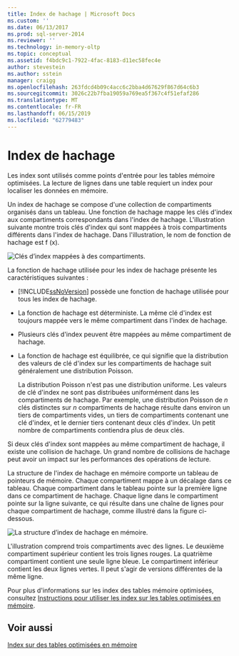 ```yaml
---
title: Index de hachage | Microsoft Docs
ms.custom: ''
ms.date: 06/13/2017
ms.prod: sql-server-2014
ms.reviewer: ''
ms.technology: in-memory-oltp
ms.topic: conceptual
ms.assetid: f4bdc9c1-7922-4fac-8183-d11ec58fec4e
author: stevestein
ms.author: sstein
manager: craigg
ms.openlocfilehash: 263fdcd4b09c4acc6c2bba4d67629f867d64c6b3
ms.sourcegitcommit: 3026c22b7fba19059a769ea5f367c4f51efaf286
ms.translationtype: MT
ms.contentlocale: fr-FR
ms.lasthandoff: 06/15/2019
ms.locfileid: "62779483"
---
```

# <a name="hash-indexes"></a>Index de hachage
  Les index sont utilisés comme points d'entrée pour les tables mémoire optimisées. La lecture de lignes dans une table requiert un index pour localiser les données en mémoire.  
  
 Un index de hachage se compose d'une collection de compartiments organisés dans un tableau. Une fonction de hachage mappe les clés d'index aux compartiments correspondants dans l'index de hachage. L'illustration suivante montre trois clés d'index qui sont mappées à trois compartiments différents dans l'index de hachage. Dans l'illustration, le nom de fonction de hachage est f (x).  
  
 ![Clés d’index mappées à des compartiments. ](../../2014/database-engine/media/hekaton-tables-2.gif "Clés d’index mappées à des compartiments.")  
  
 La fonction de hachage utilisée pour les index de hachage présente les caractéristiques suivantes :  
  
-   [!INCLUDE[ssNoVersion](../includes/ssnoversion-md.md)] possède une fonction de hachage utilisée pour tous les index de hachage.  
  
-   La fonction de hachage est déterministe. La même clé d'index est toujours mappée vers le même compartiment dans l'index de hachage.  
  
-   Plusieurs clés d'index peuvent être mappées au même compartiment de hachage.  
  
-   La fonction de hachage est équilibrée, ce qui signifie que la distribution des valeurs de clé d'index sur les compartiments de hachage suit généralement une distribution Poisson.  
  
     La distribution Poisson n'est pas une distribution uniforme. Les valeurs de clé d'index ne sont pas distribuées uniformément dans les compartiments de hachage. Par exemple, une distribution Poisson de *n* clés distinctes sur *n* compartiments de hachage résulte dans environ un tiers de compartiments vides, un tiers de compartiments contenant une clé d'index, et le dernier tiers contenant deux clés d'index. Un petit nombre de compartiments contiendra plus de deux clés.  
  
 Si deux clés d'index sont mappées au même compartiment de hachage, il existe une collision de hachage. Un grand nombre de collisions de hachage peut avoir un impact sur les performances des opérations de lecture.  
  
 La structure de l'index de hachage en mémoire comporte un tableau de pointeurs de mémoire. Chaque compartiment mappe à un décalage dans ce tableau. Chaque compartiment dans le tableau pointe sur la première ligne dans ce compartiment de hachage. Chaque ligne dans le compartiment pointe sur la ligne suivante, ce qui résulte dans une chaîne de lignes pour chaque compartiment de hachage, comme illustré dans la figure ci-dessous.  
  
 ![La structure d’index de hachage en mémoire. ](../../2014/database-engine/media/hekaton-tables-3.gif "La structure d’index de hachage en mémoire.")  
  
 L'illustration comprend trois compartiments avec des lignes. Le deuxième compartiment supérieur contient les trois lignes rouges. La quatrième compartiment contient une seule ligne bleue. Le compartiment inférieur contient les deux lignes vertes. Il peut s'agir de versions différentes de la même ligne.  
  
 Pour plus d'informations sur les index des tables mémoire optimisées, consultez [Instructions pour utiliser les index sur les tables optimisées en mémoire](../relational-databases/in-memory-oltp/memory-optimized-tables.md).  
  
## <a name="see-also"></a>Voir aussi  
 [Index sur des tables optimisées en mémoire](../../2014/database-engine/indexes-on-memory-optimized-tables.md)  
  
  
